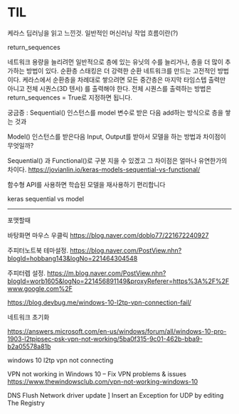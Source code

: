 
# TIL

케라스 딥러닝을 읽고 느낀것.
일반적인 머신러닝 작업 흐름이란(?)

return_sequences

네트워크 용량을 늘리려먼 일반적으로 층에 있는 유닛의 수를 늘리거나, 층을 더 많이 추가하는 방법이 있다.
순환층 스태킹은 더 강력한 순환 네트워크를 만드는 고전적인 방법이다.
케라스에서 순환층을 차례대로 쌓으려면 모든 중간층은 마지막 타임스텝 출력만 아니고 전체 시퀀스(3D 텐서) 를 출력해야 한다.
전체 시퀀스를 출력하는 방법은 return_sequences = True로 지정하면 됩니다.


궁금증 : Sequential() 인스턴스를 model 변수로 받은 다음 add하는 방식으로 층을 쌓는 것과

Model() 인스턴스를 받은다음 Input, Output를 받아서 모델을 하는 방법과 
차이점이 무엇일까?


Sequential() 과 Functional()로 구분 지을 수 있겠고
그 차이점은 
얼마나 유연한가의 차이다.
https://jovianlin.io/keras-models-sequential-vs-functional/

함수형 API를 사용하면 학습된 모델을 재사용하기 편리합니다

keras sequential vs model


----------------------------------------------------
포맷할때 

바탕화면 마우스 우클릭
https://blog.naver.com/doblo77/221672240927

주피터노트북 테마설정.
https://blog.naver.com/PostView.nhn?blogId=hobbang143&logNo=221464304548

주피터렙 설정.
https://m.blog.naver.com/PostView.nhn?blogId=worb1605&logNo=221456891149&proxyReferer=https%3A%2F%2Fwww.google.com%2F



https://blog.devbug.me/windows-10-l2tp-vpn-connection-fail/


네트워크 초기화

https://answers.microsoft.com/en-us/windows/forum/all/windows-10-pro-1903-l2tpipsec-psk-vpn-not-working/5ba0f315-9c01-462b-bba9-b2a05578a81b


windows 10 l2tp vpn not connecting

VPN not working in Windows 10 – Fix VPN problems & issues
https://www.thewindowsclub.com/vpn-not-working-windows-10


DNS Flush
Network driver update
] Insert an Exception for UDP by editing The Registry